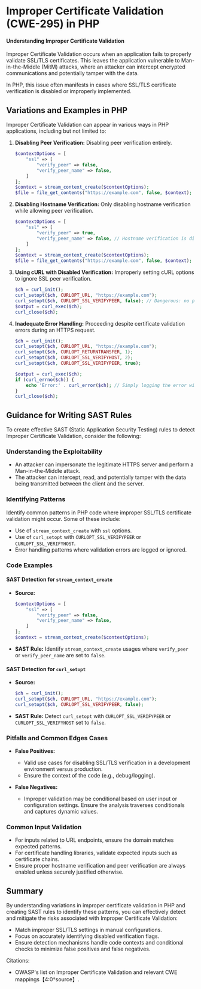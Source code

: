 # Improper Certificate Validation (CWE-295) in PHP

#### Understanding Improper Certificate Validation

Improper Certificate Validation occurs when an application fails to properly validate SSL/TLS certificates. This leaves the application vulnerable to Man-in-the-Middle (MitM) attacks, where an attacker can intercept encrypted communications and potentially tamper with the data.

In PHP, this issue often manifests in cases where SSL/TLS certificate verification is disabled or improperly implemented.

## Variations and Examples in PHP

Improper Certificate Validation can appear in various ways in PHP applications, including but not limited to:

1. **Disabling Peer Verification:**
   Disabling peer verification entirely.
   
   ```php
   $contextOptions = [
       "ssl" => [
           "verify_peer" => false,
           "verify_peer_name" => false,
       ]
   ];
   $context = stream_context_create($contextOptions);
   $file = file_get_contents("https://example.com", false, $context);
   ```

2. **Disabling Hostname Verification:**
   Only disabling hostname verification while allowing peer verification.
   
   ```php
   $contextOptions = [
       "ssl" => [
           "verify_peer" => true,
           "verify_peer_name" => false, // Hostname verification is disabled
       ]
   ];
   $context = stream_context_create($contextOptions);
   $file = file_get_contents("https://example.com", false, $context);
   ```

3. **Using cURL with Disabled Verification:**
   Improperly setting cURL options to ignore SSL peer verification.
   
   ```php
   $ch = curl_init();
   curl_setopt($ch, CURLOPT_URL, "https://example.com");
   curl_setopt($ch, CURLOPT_SSL_VERIFYPEER, false); // Dangerous: no peer verification
   $output = curl_exec($ch);
   curl_close($ch);
   ```

4. **Inadequate Error Handling:**
   Proceeding despite certificate validation errors during an HTTPS request.
   
   ```php
   $ch = curl_init();
   curl_setopt($ch, CURLOPT_URL, "https://example.com");
   curl_setopt($ch, CURLOPT_RETURNTRANSFER, 1);
   curl_setopt($ch, CURLOPT_SSL_VERIFYHOST, 2);
   curl_setopt($ch, CURLOPT_SSL_VERIFYPEER, true);
   
   $output = curl_exec($ch);
   if (curl_errno($ch)) {
       echo 'Error:' . curl_error($ch); // Simply logging the error without handling it securely continued execution
   }
   curl_close($ch);
   ```

## Guidance for Writing SAST Rules

To create effective SAST (Static Application Security Testing) rules to detect Improper Certificate Validation, consider the following:

### Understanding the Exploitability
- An attacker can impersonate the legitimate HTTPS server and perform a Man-in-the-Middle attack.
- The attacker can intercept, read, and potentially tamper with the data being transmitted between the client and the server.

### Identifying Patterns
Identify common patterns in PHP code where improper SSL/TLS certificate validation might occur. Some of these include:
- Use of `stream_context_create` with `ssl` options.
- Use of `curl_setopt` with `CURLOPT_SSL_VERIFYPEER` or `CURLOPT_SSL_VERIFYHOST`.
- Error handling patterns where validation errors are logged or ignored.

### Code Examples

#### SAST Detection for `stream_context_create`

- **Source:**
  
  ```php
  $contextOptions = [
      "ssl" => [
          "verify_peer" => false,
          "verify_peer_name" => false,
      ]
  ];
  $context = stream_context_create($contextOptions);
  ```

- **SAST Rule:** Identify `stream_context_create` usages where `verify_peer` or `verify_peer_name` are set to `false`.

#### SAST Detection for `curl_setopt`

- **Source:**
  
  ```php
  $ch = curl_init();
  curl_setopt($ch, CURLOPT_URL, "https://example.com");
  curl_setopt($ch, CURLOPT_SSL_VERIFYPEER, false);
  ```
  
- **SAST Rule:** Detect `curl_setopt` with `CURLOPT_SSL_VERIFYPEER` or `CURLOPT_SSL_VERIFYHOST` set to `false`.

### Pitfalls and Common Edges Cases

- **False Positives:**
  - Valid use cases for disabling SSL/TLS verification in a development environment versus production.
  - Ensure the context of the code (e.g., debug/logging).

- **False Negatives:**
  - Improper validation may be conditional based on user input or configuration settings. Ensure the analysis traverses conditionals and captures dynamic values.

### Common Input Validation

- For inputs related to URL endpoints, ensure the domain matches expected patterns.
- For certificate handling libraries, validate expected inputs such as certificate chains.
- Ensure proper hostname verification and peer verification are always enabled unless securely justified otherwise.

## Summary

By understanding variations in improper certificate validation in PHP and creating SAST rules to identify these patterns, you can effectively detect and mitigate the risks associated with Improper Certificate Validation:
- Match improper SSL/TLS settings in manual configurations.
- Focus on accurately identifying disabled verification flags.
- Ensure detection mechanisms handle code contexts and conditional checks to minimize false positives and false negatives.

Citations:
- OWASP's list on Improper Certificate Validation and relevant CWE mappings【4:0†source】.